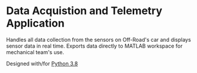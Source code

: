 # Data Acquistion and Telemetry Application
Handles all data collection from the sensors on Off-Road's car and displays sensor data in real time. 
Exports data directly to MATLAB workspace for mechanical team's use.

Designed with/for [Python 3.8](https://www.python.org/downloads/release/python-368/)
